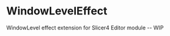 WindowLevelEffect
==================

WindowLevel effect extension for Slicer4 Editor module -- WIP
